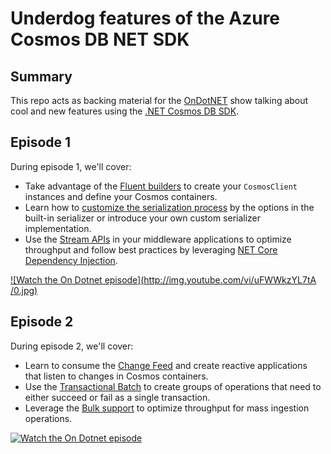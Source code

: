 # Underdog features of the Azure Cosmos DB NET SDK

## Summary

This repo acts as backing material for the [OnDotNET](https://channel9.msdn.com/Shows/On-NET) show talking about cool and new features using the [.NET Cosmos DB SDK](https://docs.microsoft.com/azure/cosmos-db/sql-api-sdk-dotnet-standard).

## Episode 1

During episode 1, we'll cover:

* Take advantage of the [Fluent builders](./src/episode1/builder/) to create your `CosmosClient` instances and define your Cosmos containers.
* Learn how to [customize the serialization process](./src/episode1/customserializer/) by the options in the built-in serializer or introduce your own custom serializer implementation.
* Use the [Stream APIs](./src/episode1/streams/) in your middleware applications to optimize throughput and follow best practices by leveraging [NET Core Dependency Injection](./src/episode1/streams/startup.cs).

[![Watch the On Dotnet episode](http://img.youtube.com/vi/uFWWkzYL7tA /0.jpg)](http://www.youtube.com/watch?v=uFWWkzYL7tA "On dotnet episode")

## Episode 2

During episode 2, we'll cover:

* Learn to consume the [Change Feed](./src/episode2/changefeed/) and create reactive applications that listen to changes in Cosmos containers.
* Use the [Transactional Batch](./src/episode2/batch/) to create groups of operations that need to either succeed or fail as a single transaction.
* Leverage the [Bulk support](./src/episode2/bulk/) to optimize throughput for mass ingestion operations.

[![Watch the On Dotnet episode](http://img.youtube.com/vi/zEscjbdGLZ4/0.jpg)](http://www.youtube.com/watch?v=zEscjbdGLZ4 "On dotnet episode")
